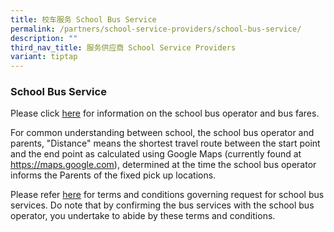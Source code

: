 ```yaml
---
title: 校车服务 School Bus Service
permalink: /partners/school-service-providers/school-bus-service/
description: ""
third_nav_title: 服务供应商 School Service Providers
variant: tiptap
---
```

<h3>School Bus Service</h3>
<p>Please click <a href="/files/School%20Service%20Providers/School%20Bus%20Service/school%20bus%20operator%20awarded.pdf" rel="noopener noreferrer nofollow" target="_blank">here</a> for
information on the school bus operator and bus fares.</p>
<p></p>
<p>For common understanding between school, the school bus operator and parents,
"Distance" means the shortest travel route between the start point and
the end point as calculated using Google Maps (currently found at <a href="https://maps.google.com" rel="noopener noreferrer nofollow" target="_blank">https://maps.google.com</a>),
determined at the time the school bus operator informs the Parents of the
fixed pick up locations.</p>
<p>Please refer <a href="https://file.go.gov.sg/termsandconditions2024.pdf" rel="noopener nofollow" target="_blank">here</a> for
terms and conditions governing request for school bus services. Do note
that by confirming the bus services with the school bus operator, you undertake
to abide by these terms and conditions.</p>
<p></p>